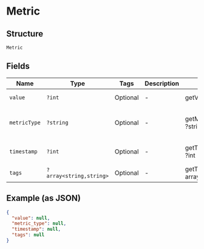 
# Metric

## Structure

`Metric`

## Fields

| Name | Type | Tags | Description | Getter | Setter |
|  --- | --- | --- | --- | --- | --- |
| `value` | `?int` | Optional | - | getValue(): ?int | setValue(?int value): void |
| `metricType` | `?string` | Optional | - | getMetricType(): ?string | setMetricType(?string metricType): void |
| `timestamp` | `?int` | Optional | - | getTimestamp(): ?int | setTimestamp(?int timestamp): void |
| `tags` | `?array<string,string>` | Optional | - | getTags(): ?array | setTags(?array tags): void |

## Example (as JSON)

```json
{
  "value": null,
  "metric_type": null,
  "timestamp": null,
  "tags": null
}
```

